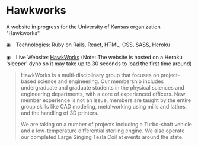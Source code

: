 <h1>Hawkworks</h1>
<p>A website in progress for the University of Kansas organization "Hawkworks"</p>

&#9673;&emsp;Technologies: Ruby on Rails, React, HTML, CSS, SASS, Heroku<br/><br/>
&#9673;&emsp;Live Website: <a href="https://hawkworks.herokuapp.com" target="_blank">HawkWorks</a> (Note: The website is hosted on a Heroku 'sleeper' dyno so it may take up to 30 seconds to load the first time around)<br/>

<blockquote><p>HawkWorks is a multi-disciplinary group that focuses on project-based science and engineering. Our membership includes undergraduate and graduate students in the physical sciences and engineering departments, with a core of experienced officers. New member experience is not an issue, members are taught by the entire group skills like CAD modeling, metalworking using mills and lathes, and the handling of 3D printers.

We are taking on a number of projects including a Turbo-shaft vehicle and a low-temperature differential sterling engine. We also operate our completed Large Singing Tesla Coil at events around the state.</p></blockquote>
